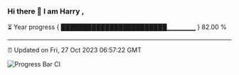 ### Hi there 👋 I am Harry , 

⏳ Year progress { ████████████████████████▁▁▁▁▁▁ } 82.00 %

---

⏰ Updated on Fri, 27 Oct 2023 06:57:22 GMT

![Progress Bar CI](https://github.com/duykhang68/duykhang68/workflows/Progress%20Bar%20CI/badge.svg)
